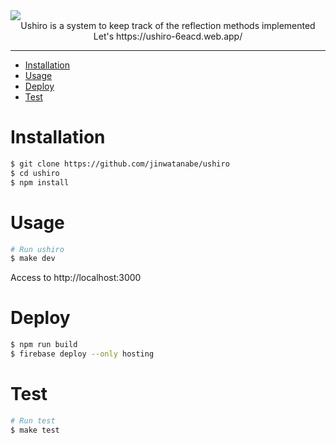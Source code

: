 <div><img src="./docs/images/main.jpg" /></div>

<div align="center">Ushiro is a system to keep track of the reflection methods implemented</div>
<div align="center">Let's https://ushiro-6eacd.web.app/</div>

---

- [Installation](#installation)
- [Usage](#usage)
- [Deploy](#Deploy)
- [Test](#test)

# Installation

```bash
$ git clone https://github.com/jinwatanabe/ushiro
$ cd ushiro
$ npm install
```

# Usage

```bash
# Run ushiro
$ make dev
```

Access to http://localhost:3000

# Deploy

```bash
$ npm run build
$ firebase deploy --only hosting
```

# Test

```bash
# Run test
$ make test
```
